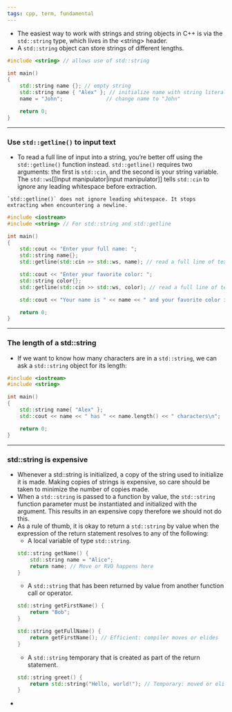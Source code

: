 ```yaml
---
tags: cpp, term, fundamental
---
```


- The easiest way to work with strings and string objects in C++ is via the `std::string` type, which lives in the \<string> header.
- A `std::string` object can store strings of different lengths.

```cpp
#include <string> // allows use of std::string

int main()
{
    std::string name {}; // empty string
    std::string name { "Alex" }; // initialize name with string literal "Alex"
    name = "John";              // change name to "John"

    return 0;
}
```

---

### Use `std::getline()` to input text

- To read a full line of input into a string, you’re better off using the `std::getline()` function instead. `std::getline()` requires two arguments: the first is `std::cin`, and the second is your string variable. The `std::ws`[[Input manipulator|input manipulator]] tells `std::cin` to ignore any leading whitespace before extraction.

```ad-note
`std::getline()` does not ignore leading whitespace. It stops extracting when encountering a newline.
```

```cpp
#include <iostream>
#include <string> // For std::string and std::getline

int main()
{
    std::cout << "Enter your full name: ";
    std::string name{};
    std::getline(std::cin >> std::ws, name); // read a full line of text into name

    std::cout << "Enter your favorite color: ";
    std::string color{};
    std::getline(std::cin >> std::ws, color); // read a full line of text into color

    std::cout << "Your name is " << name << " and your favorite color is " << color << '\n';

    return 0;
}
```

---

### The length of a std::string

- If we want to know how many characters are in a `std::string`, we can ask a `std::string` object for its length:

```cpp
#include <iostream>
#include <string>

int main()
{
    std::string name{ "Alex" };
    std::cout << name << " has " << name.length() << " characters\n";

    return 0;
}
```

---

### std::string is expensive
- Whenever a std::string is initialized, a copy of the string used to initialize it is made. Making copies of strings is expensive, so care should be taken to minimize the number of copies made.
- When a `std::string` is passed to a function by value, the `std::string` function parameter must be instantiated and initialized with the argument. This results in an expensive copy therefore we should not do this.
- As a rule of thumb, it is okay to return a `std::string` by value when the expression of the return statement resolves to any of the following:
	- A local variable of type `std::string`.
	```cpp
	std::string getName() {
	    std::string name = "Alice";
	    return name; // Move or RVO happens here
	}
	```
	- A `std::string` that has been returned by value from another function call or operator.
	```cpp
	std::string getFirstName() {
		return "Bob";
	}
	
	std::string getFullName() {
		return getFirstName(); // Efficient: compiler moves or elides
	}
	```
	- A `std::string` temporary that is created as part of the return statement.
	```cpp
	std::string greet() {
	    return std::string("Hello, world!"); // Temporary: moved or elided
	}
	```
- 

